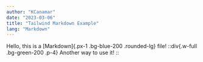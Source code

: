 ```yaml
---
author: "KCanamar"
date: "2023-03-06"
title: "Tailwind Markdown Example"
lang: "Markdown"
---
```


Hello, this is a [Markdown]{.px-1 .bg-blue-200 .rounded-lg} file!
::div{.w-full .bg-green-200 .p-4}
Another way to use it!
::
